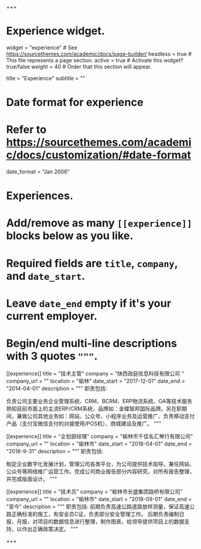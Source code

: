 +++
# Experience widget.
widget = "experience"  # See https://sourcethemes.com/academic/docs/page-builder/
headless = true  # This file represents a page section.
active = true  # Activate this widget? true/false
weight = 40  # Order that this section will appear.

title = "Experience"
subtitle = ""

# Date format for experience
#   Refer to https://sourcethemes.com/academic/docs/customization/#date-format
date_format = "Jan 2006"

# Experiences.
#   Add/remove as many `[[experience]]` blocks below as you like.
#   Required fields are `title`, `company`, and `date_start`.
#   Leave `date_end` empty if it's your current employer.
#   Begin/end multi-line descriptions with 3 quotes `"""`.
[[experience]]
  title = "技术主管"
  company = "陕西政庭信息科技有限公司 "
  company_url = ""
  location = "榆林"
  date_start = "2017-12-01"
  date_end = "2014-04-01"
  description = """
 职责包括:
  
 负责公司主要业务企业管理系统、CRM、BCRM、ERP物流系统、OA等技术服务熟知目前市面上的主流ERP/CRM系统，品牌如：金蝶智邦国际品牌。另在职期间，兼做公司其他业务如：网站、公众号、小程序业务及运营推广、负责移动支付产品（支付宝微信支付的对接使用/POS机）、商城建设及推广。
  """

[[experience]]
  title = "企划部经理"
  company = "榆林市千佳名汇琴行有限公司"
  company_url = ""
  location = "榆林市"
  date_start = "2018-04-01"
  date_end = "2018-9-31"
  description = """
   职责包括:
   
   制定企业数字化发展计划，管理公司各类平台，为公司提供技术指导。兼任网站、公众号等网络推广运营工作。完成公司商业报告部分内容研究，对所有报告整理，并完成版面设计。
  """



[[experience]]
  title = "技术员"
  company = "榆林市长盛集团路桥有限公司"
  company_url = ""
  location = "榆林市"
  date_start = "2018-09-01"
  date_end = "至今"
  description = """
   职责包括:
  前期负责高速公路道路放样测量，保证高速公路正确标准的施工，有安全员C证，负责部分安全管理工作。
后期负责编制日报，月报，对项目的数据信息进行整理，制作图表，给领导提供项目上的数据支持，以作出正确政策决定。
  """

+++
